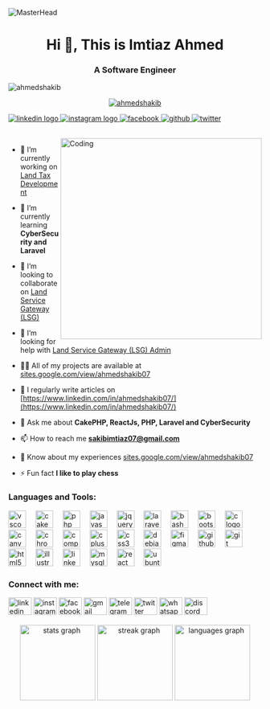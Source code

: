 <!--
                                                                                    Default
                                                                            --------------------
### Hi there 👋

**ahmedshakib/ahmedshakib** is a ✨ _special_ ✨ repository because its `README.md` (this file) appears on your GitHub profile.

Here are some ideas to get you started:

- 🔭 I’m currently working on ...
- 🌱 I’m currently learning ...
- 👯 I’m looking to collaborate on ...
- 🤔 I’m looking for help with ...
- 💬 Ask me about ...
- 📫 How to reach me: ...
- 😄 Pronouns: ...
- ⚡ Fun fact: ...

                                                                              -------------------------
                                                                                        temp-1
                                                                              --------------------------

-->
![MasterHead](https://i.pinimg.com/originals/2f/f4/28/2ff428006f3ade5f10beac69372062ab.gif)

<h1 align="center">Hi 👋, This is Imtiaz Ahmed</h1>
<h3 align="center">A Software Engineer</h3>

<p align="left"> <img src="https://komarev.com/ghpvc/?username=ahmedshakib&label=Profile%20views&color=0e75b6&style=flat" alt="ahmedshakib" /> </p>
<p align="center"> <a href="https://github.com/ryo-ma/github-profile-trophy"><img src="https://github-profile-trophy.vercel.app/?username=ahmedshakib" alt="ahmedshakib" /></a> </p>

<p align="left">
    <a href="https://www.linkedin.com/in/ahmedshakib07/" target="blank">
    <img src="https://img.shields.io/badge/follow-%40linkedin-%230A66C2?style=for-the-badge&logo=linkedin&logoColor=white" alt="linkedin logo"/>
  </a>
    <a href="" target="blank">
    <img src="https://img.shields.io/badge/follow-%40instagram-orange?style=for-the-badge&logo=instagram&logoColor=white" alt="instagram logo"/>
  </a>
  <a href="" target="blank">
    <img src="https://img.shields.io/badge/follow-%40facebook-blue?style=for-the-badge&logo=facebook&logoColor=white" alt="facebook"/>
  </a>  
  <a href="" target="blank">
    <img src="https://img.shields.io/badge/follow-%40github-green?style=for-the-badge&logo=github&logoColor=white" alt="github"/>
  </a>
  <a href="https://twitter.com/ahmedsakib61" target="blank">
    <img src="https://img.shields.io/twitter/follow/ahmedsakib61?logo=twitter&style=for-the-badge" alt="twitter"/>
  </a>
<!--   <a href="https://circleci.com/gh/badges/daily-tests">
    <img src="https://img.shields.io/circleci/project/github/badges/daily-tests?label=service%20tests"alt="service-test status">
  </a> -->
</p>

<br>
<img align="right" alt="Coding" width="400" src="https://cdn.dribbble.com/users/1162077/screenshots/3848914/programmer.gif">

- 🔭 I’m currently working on [Land Tax Development](https://ldtax.gov.bd/)

- 🌱 I’m currently learning **CyberSecurity and Laravel**

- 👯 I’m looking to collaborate on [Land Service Gateway (LSG)](https://minland.gov.bd/)

- 🤝 I’m looking for help with [Land Service Gateway (LSG) Admin](https://minland.gov.bd/)

- 👨‍💻 All of my projects are available at [sites.google.com/view/ahmedshakib07](sites.google.com/view/ahmedshakib07)

- 📝 I regularly write articles on [https://www.linkedin.com/in/ahmedshakib07/](https://www.linkedin.com/in/ahmedshakib07/)

- 💬 Ask me about **CakePHP, ReactJs, PHP, Laravel and CyberSecurity**

- 📫 How to reach me **sakibimtiaz07@gmail.com**

- 📄 Know about my experiences [sites.google.com/view/ahmedshakib07](sites.google.com/view/ahmedshakib07)

- ⚡ Fun fact **I like to play chess**

<h3 align="left">Languages and Tools:</h3>
<div align="left">
  <img src="https://cdn.jsdelivr.net/gh/devicons/devicon/icons/vscode/vscode-original.svg" height="35" alt="vscode logo"  />
  <img width="11" />
  <img src="https://cdn.jsdelivr.net/gh/devicons/devicon/icons/cakephp/cakephp-original.svg" height="35" alt="cakephp logo"  />
  <img width="11" />
  <img src="https://cdn.jsdelivr.net/gh/devicons/devicon/icons/php/php-original.svg" height="35" alt="php logo"  />
  <img width="11" />
  <img src="https://cdn.jsdelivr.net/gh/devicons/devicon/icons/javascript/javascript-original.svg" height="35" alt="javascript logo"  />
  <img width="11" />
  <img src="https://cdn.jsdelivr.net/gh/devicons/devicon/icons/jquery/jquery-original.svg" height="35" alt="jquery logo"  />
  <img width="11" />
  <img src="https://cdn.jsdelivr.net/gh/devicons/devicon@latest/icons/laravel/laravel-original.svg" height="35" alt="laravel logo"  />
  <img width="11" />
  <img src="https://cdn.jsdelivr.net/gh/devicons/devicon/icons/bash/bash-original.svg" height="35" alt="bash logo"  />
  <img width="11" />
  <img src="https://cdn.jsdelivr.net/gh/devicons/devicon/icons/bootstrap/bootstrap-original.svg" height="35" alt="bootstrap logo"  />
  <img width="11" />
  <img src="https://cdn.jsdelivr.net/gh/devicons/devicon/icons/c/c-original.svg" height="35" alt="c logo"  />
  <img width="11" />
  <img src="https://cdn.jsdelivr.net/gh/devicons/devicon/icons/canva/canva-original.svg" height="35" alt="canva logo"  />
  <img width="11" />
  <img src="https://cdn.jsdelivr.net/gh/devicons/devicon/icons/chrome/chrome-original.svg" height="35" alt="chrome logo"  />
  <img width="11" />
  <img src="https://cdn.jsdelivr.net/gh/devicons/devicon/icons/composer/composer-original.svg" height="35" alt="composer logo"  />
  <img width="11" />
  <img src="https://cdn.jsdelivr.net/gh/devicons/devicon/icons/cplusplus/cplusplus-original.svg" height="35" alt="cplusplus logo"  />
  <img width="11" />
  <img src="https://cdn.jsdelivr.net/gh/devicons/devicon/icons/css3/css3-original.svg" height="35" alt="css3 logo"  />
  <img width="11" />
  <img src="https://cdn.jsdelivr.net/gh/devicons/devicon/icons/debian/debian-original.svg" height="35" alt="debian logo"  />
  <img width="11" />
  <img src="https://cdn.jsdelivr.net/gh/devicons/devicon/icons/figma/figma-original.svg" height="35" alt="figma logo"  />
  <img width="11" />
  <img src="https://cdn.jsdelivr.net/gh/devicons/devicon/icons/github/github-original.svg" height="35" alt="github logo"  />
  <img width="11" />
  <img src="https://cdn.jsdelivr.net/gh/devicons/devicon/icons/git/git-original.svg" height="35" alt="git logo"  />
  <img width="11" />
  <img src="https://cdn.jsdelivr.net/gh/devicons/devicon/icons/html5/html5-original.svg" height="35" alt="html5 logo"  />
  <img width="11" />
  <img src="https://cdn.jsdelivr.net/gh/devicons/devicon/icons/illustrator/illustrator-plain.svg" height="35" alt="illustrator logo"  />
  <img width="11" />
  <img src="https://cdn.jsdelivr.net/gh/devicons/devicon/icons/linkedin/linkedin-original.svg" height="35" alt="linkedin logo"  />
  <img width="11" />
  <img src="https://cdn.jsdelivr.net/gh/devicons/devicon/icons/mysql/mysql-original.svg" height="35" alt="mysql logo"  />
  <img width="11" />
  <img src="https://cdn.jsdelivr.net/gh/devicons/devicon/icons/react/react-original.svg" height="35" alt="react logo"  />
  <img width="11" />
  <img src="https://cdn.jsdelivr.net/gh/devicons/devicon/icons/ubuntu/ubuntu-plain.svg" height="35" alt="ubuntu logo"  />
</div>

<h3 align="left">Connect with me:</h3>
<div align="left">
  <img href="https://www.linkedin.com/in/ahmedshakib07/" src="https://raw.githubusercontent.com/maurodesouza/profile-readme-generator/master/src/assets/icons/social/linkedin/default.svg" width="46" height="35" alt="linkedin logo"  />
  <img href="" src="https://raw.githubusercontent.com/maurodesouza/profile-readme-generator/master/src/assets/icons/social/instagram/default.svg" width="46" height="35" alt="instagram logo"  />
  <img href="" src="https://raw.githubusercontent.com/maurodesouza/profile-readme-generator/master/src/assets/icons/social/facebook/default.svg" width="46" height="35" alt="facebook logo"  />
  <img href="" src="https://raw.githubusercontent.com/maurodesouza/profile-readme-generator/master/src/assets/icons/social/gmail/default.svg" width="46" height="35" alt="gmail logo"  />
  <img href="" src="https://raw.githubusercontent.com/maurodesouza/profile-readme-generator/master/src/assets/icons/social/telegram/default.svg" width="46" height="35" alt="telegram logo"  />
  <img href="" src="https://raw.githubusercontent.com/maurodesouza/profile-readme-generator/master/src/assets/icons/social/twitter/default.svg" width="46" height="35" alt="twitter logo"  />
  <img href="" src="https://raw.githubusercontent.com/maurodesouza/profile-readme-generator/master/src/assets/icons/social/whatsapp/default.svg" width="46" height="35" alt="whatsapp logo"  />
  <img href="" src="https://raw.githubusercontent.com/maurodesouza/profile-readme-generator/master/src/assets/icons/social/discord/default.svg" width="46" height="35" alt="discord logo"  />
</div>

<br>

<div align="center">
  <img src="https://github-readme-stats.vercel.app/api?username=ahmedshakib&hide_title=false&hide_rank=false&show_icons=true&include_all_commits=true&count_private=true&disable_animations=false&theme=dracula&locale=en&hide_border=false&order=1" height="150" alt="stats graph"  />
  <img src="https://streak-stats.demolab.com?user=ahmedshakib&locale=en&mode=daily&theme=dracula&hide_border=false&border_radius=5&order=3" height="150" alt="streak graph"  />
  <img src="https://github-readme-stats.vercel.app/api/top-langs?username=ahmedshakib&locale=en&hide_title=false&layout=compact&card_width=320&langs_count=5&theme=dracula&hide_border=false&order=2" height="150" alt="languages graph"  />
</div>
